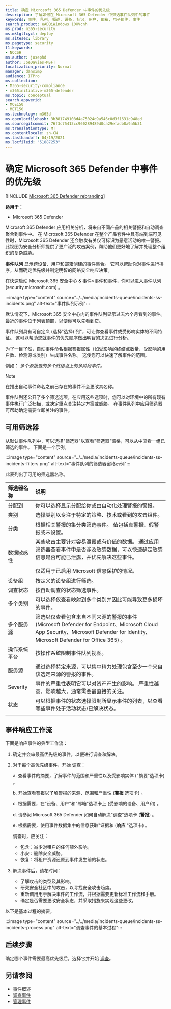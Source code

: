 ```yaml
---
title: 确定 Microsoft 365 Defender 中事件的优先级
description: 了解如何在 Microsoft 365 Defender 中筛选事件队列中的事件
keywords: 事件, 队列, 概述, 设备, 标识, 用户, 邮箱, 电子邮件, 事件
search.product: eADQiWindows 10XVcnh
ms.prod: m365-security
ms.mktglfcycl: deploy
ms.sitesec: library
ms.pagetype: security
f1.keywords:
- NOCSH
ms.author: josephd
author: JoeDavies-MSFT
localization_priority: Normal
manager: dansimp
audience: ITPro
ms.collection:
- M365-security-compliance
- m365initiative-m365-defender
ms.topic: conceptual
search.appverid:
- MOE150
- MET150
ms.technology: m365d
ms.openlocfilehash: 3b381749108d4a75024d9a546c0d3f1631c948ed
ms.sourcegitcommit: 76f3c75413cc960289489d0ca29efadb8a9a5b31
ms.translationtype: MT
ms.contentlocale: zh-CN
ms.lasthandoff: 04/19/2021
ms.locfileid: "51887253"
---
```

# <a name="prioritize-incidents-in-microsoft-365-defender"></a>确定 Microsoft 365 Defender 中事件的优先级

[!INCLUDE [Microsoft 365 Defender rebranding](../includes/microsoft-defender.md)]

**适用于：**
- Microsoft 365 Defender

Microsoft 365 Defender 应用相关分析，将来自不同产品的相关警报和自动调查聚合到事件中。 在 Microsoft 365 Defender 在整个产品套件中具有端到端可见性时，Microsoft 365 Defender 还会触发有关仅可标识为恶意活动的唯一警报。 此视图为安全分析师提供了更广泛的攻击案例，帮助他们更好地了解并处理整个组织的复杂威胁。

**事件队列** 显示跨设备、用户和邮箱创建的事件集合。 它可以帮助你对事件进行排序，从而确定优先级并制定明智的网络安全响应决策。 

在快速启动 Microsoft 365 安全中心 & 事件>事件和事件，你可以进入事件队列 (security.microsoft.com) 。 [](https://security.microsoft.com)

:::image type="content" source="../../media/incidents-queue/incidents-ss-incidents.png" alt-text="事件队列示例":::

默认情况下，Microsoft 365 安全中心内的事件队列显示过去六个月看到的事件。 最近的事件位于列表顶部，以便你可以先看到它。

事件队列具有可自定义 (选择"选择) 列"，可让你查看事件或受影响实体的不同特征。 这可以帮助您就事件的优先顺序做出明智的决策进行分析。

为了一目了然，自动事件命名根据警报属性（如受影响的终结点数量、受影响的用户数、检测源或类别）生成事件名称。 这使您可以快速了解事件的范围。

例如： *多个源报告的多个终结点上的多阶段事件。*

> [!NOTE]
> 在推出自动事件命名之前已存在的事件不会更改其名称。

事件队列还公开了多个筛选选项，在应用这些选项时，您可以对环境中的所有现有事件执行广泛扫描，或决定重点关注特定方案或威胁。 在事件队列中应用筛选器可帮助确定需要立即关注的事件。 

## <a name="available-filters"></a>可用筛选器

从默认事件队列中，可以选择"筛选器"以查看"筛选器"窗格，可以从中查看一组已筛选的事件。 下面是一个示例。

:::image type="content" source="../../media/incidents-queue/incidents-ss-incidents-filters.png" alt-text="事件队列的筛选器窗格示例":::

此表列出了可用的筛选器名称。

| 筛选器名称 | 说明 |
|:-------|:-----|
| 分配到 | 你可以选择显示分配给你或由自动化处理警报的警报。 |
| 类别 | 选择类别以专注于特定的策略、技术或看到的攻击组件。 |
| 分类 | 根据相关警报的集分类筛选事件。 值包括真警报、假警报或未设置。 |
| 数据敏感性 | 某些攻击主要针对容易泄露或有价值的数据。 通过应用筛选器查看事件中是否涉及敏感数据，可以快速确定敏感信息是否可能已泄露，并优先解决这些事件。 <br><br> 仅适用于已启用 Microsoft 信息保护的情况。|
| 设备组 | 按定义的设备组进行筛选。 |
| 调查状态 | 按自动调查的状态筛选事件。  |
| 多个类别 | 可以选择仅查看映射到多个类别并因此可能导致更多损坏的事件。 |
| 多个服务源  | 筛选以仅查看包含来自不同来源的警报的事件 (Microsoft Defender for Endpoint、Microsoft Cloud App Security、Microsoft Defender for Identity、Microsoft Defender for Office 365) 。 |
| 操作系统平台 | 按操作系统限制事件队列视图。 |
| 服务源 | 通过选择特定来源，可以集中精力处理包含至少一个来自该选定来源的警报的事件。 |
| Severity | 事件的严重性表明它可以对资产产生的影响。 严重性越高，影响越大，通常需要最直接的关注。 |
| 状态 | 可以根据事件的状态选择限制所显示事件的列表，以查看哪些事件处于活动状态/已解决状态。 |
|||

## <a name="incident-response-workflow"></a>事件响应工作流

下面是响应事件的典型工作流：

1. 确定并会审最高优先级的事件，以便进行调查和解决。
2. 对于每个高优先级事件，开始 [调查](investigate-incidents.md)：

   a. 查看事件的摘要，了解事件的范围和严重性以及受影响实体 ("摘要"选项卡) 。 

   b. 开始查看警报以了解警报的来源、范围和严重性 (**警报** 选项卡) 。

   c. 根据需要，在"设备、用户"和"邮箱"选项卡上 (受影响的设备、用户和) 。  

   d. 请参阅 Microsoft 365 Defender 如何自动解决"调查"选项卡 (**警报**) 。
   
   e. 根据需要，使用事件数据集中的信息获取"证据和 (**响应** "选项卡) 。

   调查时，应关注：

   - 包含：减少对租户的任何额外影响。
   - 小安：删除安全威胁。
   - 恢复：将租户资源还原到事件发生前的状态。

3. 解决事件后，请花时间：

   - 了解攻击的类型及其影响。
   - 研究安全社区中的攻击，以寻找安全攻击趋势。
   - 重新调用用于解决事件的工作流，并根据需要更新标准工作流和手册。
   - 确定是否需要更改安全状态，并采取措施来实现这些更改。

以下是基本过程的摘要。

:::image type="content" source="../../media/incidents-queue/incidents-ss-incidents-process.png" alt-text="调查事件的基本过程":::

## <a name="next-step"></a>后续步骤

确定哪个事件需要最高优先级后，选择它并开始 [调查](investigate-incidents.md)。

## <a name="see-also"></a>另请参阅
- [事件概述](incidents-overview.md)
- [调查事件](investigate-incidents.md)
- [管理事件](manage-incidents.md)
